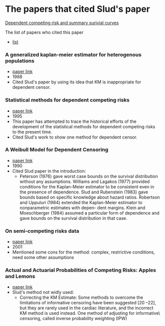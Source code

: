 
# The papers that cited Slud's paper

[Dependent competing risk and summary surivial curves](https://github.com/sakuramomo1005/Kaplan-Meier-method-under-dependent-censoring/blob/master/Draft/week1/papers/Dependent%20competing%20risks%20and%20summary%20survival%20curves.pdf)

The list of papers who cited this paper

 * [list](https://github.com/sakuramomo1005/Kaplan-Meier-method-under-dependent-censoring/blob/master/Draft/week2/citations.csv)

### A generalized kaplan-meier estimator for heterogenous populations

 * [paper link](https://github.com/sakuramomo1005/Kaplan-Meier-method-under-dependent-censoring/blob/master/Draft/week2/paper/A%20generalized%20kaplan-meier%20estimator%20for%20heterogenous%20populations.pdf)
 * 1988
 * Cited Slud's paper by using its idea that KM is inappropriate for dependent censor.

### Statistical methods for dependent competing risks
* [paper link](https://github.com/sakuramomo1005/Kaplan-Meier-method-under-dependent-censoring/blob/master/Draft/week2/paper/Statistical%20methods%20for%20dependent%20competing%20risks.pdf)
* 1995
* This paper has attempted to trace the historical efforts of the development of the statistical
methods for dependent competing risks to the present time.
* Cited Slud's work to show one method for dependent censor.

### A Weibull Model for Dependent Censoring
* [paper link](https://github.com/sakuramomo1005/Kaplan-Meier-method-under-dependent-censoring/blob/master/Draft/week2/paper/A%20Weibull%20Model%20for%20Dependent%20Censoring.pdf)
* 1990
* Cited Slud paper in the introduction:
  * Peterson (1976) gave worst case bounds on the survival distribution without any assumptions. Williams and Lagakos (1977) provided conditions for the Kaplan-Meier estimator to be consistent even in the presence of dependence. Slud and Rubenstein (1983) gave bounds based on specific knowledge about hazard ratios. Robertson and Uppuluri (1984) extended the Kaplan-Meier estimator to nonparametric estimates with depen- dent margins. Klein and Moeschberger (1984) assumed a particular form of dependence and gave bounds on the survival distribution in that case.
  
 ### On semi-competing risks data
 * [paper link](https://github.com/sakuramomo1005/Kaplan-Meier-method-under-dependent-censoring/blob/master/Draft/week2/paper/on%20semi-competing%20risks%20data.pdf)
 * 2001
 * Mentioned some cons for the method: complex, restrictive conditions, need some other assumptions
 
 ### Actual and Actuarial Probabilities of Competing Risks: Apples and Lemons
* [paper link](https://github.com/sakuramomo1005/Kaplan-Meier-method-under-dependent-censoring/blob/master/Draft/week2/paper/Actual%20and%20Actuarial%20Probabilities%20of%20Competing%20Risks%20Apples%20and%20Lemons.pdf)
* Slud's method not widly used:
  * Correcting the KM Estimate: Some methods to overcome the limitations of informative censoring have been suggested [20 –22], but they are rarely used in the cardiac literature, and the incorrect KM method is used instead. One method of adjusting for informative\ censoring, called inverse probability weighting (IPW) 
